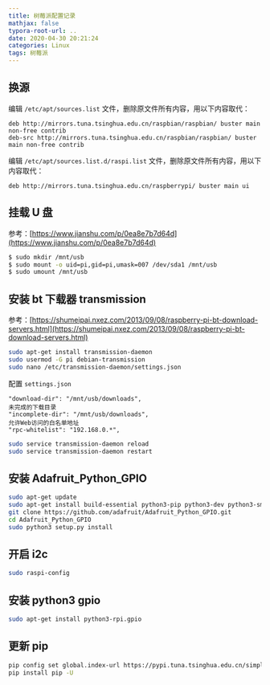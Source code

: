 ```yaml
---
title: 树莓派配置记录
mathjax: false
typora-root-url: ..
date: 2020-04-30 20:21:24
categories: Linux
tags: 树莓派
---
```


## 换源

编辑 `/etc/apt/sources.list` 文件，删除原文件所有内容，用以下内容取代：

```
deb http://mirrors.tuna.tsinghua.edu.cn/raspbian/raspbian/ buster main non-free contrib
deb-src http://mirrors.tuna.tsinghua.edu.cn/raspbian/raspbian/ buster main non-free contrib
```

编辑 `/etc/apt/sources.list.d/raspi.list` 文件，删除原文件所有内容，用以下内容取代：

```
deb http://mirrors.tuna.tsinghua.edu.cn/raspberrypi/ buster main ui
```

## 挂载 U 盘

参考：[https://www.jianshu.com/p/0ea8e7b7d64d](https://www.jianshu.com/p/0ea8e7b7d64d)

```bash
$ sudo mkdir /mnt/usb
$ sudo mount -o uid=pi,gid=pi,umask=007 /dev/sda1 /mnt/usb
$ sudo umount /mnt/usb
```

## 安装 bt 下载器 transmission

参考：[https://shumeipai.nxez.com/2013/09/08/raspberry-pi-bt-download-servers.html](https://shumeipai.nxez.com/2013/09/08/raspberry-pi-bt-download-servers.html)

```bash
sudo apt-get install transmission-daemon
sudo usermod -G pi debian-transmission
sudo nano /etc/transmission-daemon/settings.json
```
配置 `settings.json`

```
"download-dir": "/mnt/usb/downloads",
未完成的下载目录
"incomplete-dir": "/mnt/usb/downloads",
允许Web访问的白名单地址
"rpc-whitelist": "192.168.0.*",
```

```bash
sudo service transmission-daemon reload
sudo service transmission-daemon restart
```

## 安装 Adafruit_Python_GPIO

```bash
sudo apt-get update
sudo apt-get install build-essential python3-pip python3-dev python3-smbus git
git clone https://github.com/adafruit/Adafruit_Python_GPIO.git
cd Adafruit_Python_GPIO
sudo python3 setup.py install
```

## 开启 i2c

```bash
sudo raspi-config
```

## 安装 python3 gpio

```bash
sudo apt-get install python3-rpi.gpio
```

## 更新 pip

```bash
pip config set global.index-url https://pypi.tuna.tsinghua.edu.cn/simple
pip install pip -U
```